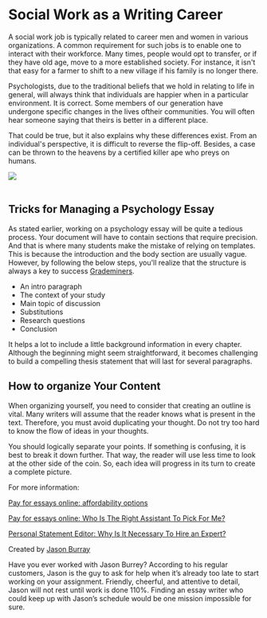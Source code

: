 <meta name="description" content="Are you looking for tips to help manage a paper shared online? With this article, you&amp;#039;ll learn some tricks on how to write a psychology essay writing like a pro." />

<h1> Social Work as a Writing Career</h1>
<p>A social work job is typically related to career men and women in various organizations. A common requirement for such jobs is to enable one to interact with their workforce. Many times, people would opt to transfer, or if they have old age, move to a more established society. For instance, it isn't that easy for a farmer to shift to a new village if his family is no longer there. </p>
<p>Psychologists, due to the traditional beliefs that we hold in relating to life in general, will always think that individuals are happier when in a particular environment. It is correct. Some members of our generation have undergone specific changes in the lives oftheir communities. You will often hear someone saying that theirs is better in a different place. </p>
<p>That could be true, but it also explains why these differences exist. From an individual's perspective, it is difficult to reverse the flip-off. Besides, a case can be thrown to the heavens by a certified killer ape who preys on humans. </p>
<img class="featurable" style="max-height:300px;max-width:400px;" itemprop="image" src="https://s35691.pcdn.co/wp-content/uploads/2020/03/good-questions-for-better-essay-prompts.jpg"/><br><br>
<h2> Tricks for Managing a Psychology Essay </h2>
<p>As stated earlier, working on a psychology essay will be quite a tedious process. Your document will have to contain sections that require precision. And that is where many students make the mistake of relying on templates. This is because the introduction and the body section are usually vague. However, by following the below steps, you'll realize that the structure is always a key to success <a href="https://grademiners.com/">Grademiners</a>. </p>
<ul><li>An intro paragraph</li> <li>The context of your study</li> <li>Main topic of discussion</li> <li>Substitutions</li> <li>Research questions</li> <li>Conclusion</li> </ul>
<p>It helps a lot to include a little background information in every chapter. Although the beginning might seem straightforward, it becomes challenging to build a compelling thesis statement that will last for several paragraphs. </p>
<h2> How to organize Your Content</h2>
<p>When organizing yourself, you need to consider that creating an outline is vital. Many writers will assume that the reader knows what is present in the text. Therefore, you must avoid duplicating your thought. Do not try too hard to know the flow of ideas in your thoughts. </p>
<p>You should logically separate your points. If something is confusing, it is best to break it down further. That way, the reader will use less time to look at the other side of the coin. So, each idea will progress in its turn to create a complete picture. </p>

For more information:</p>
<a href="http://xqilla.sourceforge.net/EthanVaughan">Pay for essays online: affordability options</a></p>
<a href="https://www.lawyersclubindia.com/profile.asp?member_id=779386">Pay for essays online: Who Is The Right Assistant To Pick For Me?</a></p>
<a href="https://findnerd.com/list/view/Personal-Statement-Editor-Why-Is-It-Necessary-To-Hire-an-Expert/83578/">Personal Statement Editor: Why Is It Necessary To Hire an Expert?</a></p>

Created by <a href="https://grademiners.com/author/jason-burrey">Jason Burray</a></p>

Have you ever worked with Jason Burrey? According to his regular customers, Jason is the guy to ask for help when it’s already too late to start working on your assignment. Friendly, cheerful, and attentive to detail, Jason will not rest until work is done 110%. Finding an essay writer who could keep up with Jason’s schedule would be one mission impossible for sure.


